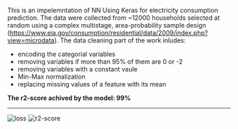 This is an impelemntation of NN Using Keras for electricity consumption prediction. The data were collected from ~12000 households selected at random using a complex multistage, area-probability sample design (https://www.eia.gov/consumption/residential/data/2009/index.php?view=microdata). The data cleaning part of the work inludes:

* encoding the categorial variables 
* removing variables if more than 95% of them are 0 or -2
* removing variables with a constant vaule
* Min-Max normalization
* replacing missing values of a feature with its mean  

**The r2-score achived by the model: 99%** 

--------------------------------
![loss](https://user-images.githubusercontent.com/62679750/122396657-98081f80-cf4e-11eb-826e-1d8d999b45aa.png)
![r2-score](https://user-images.githubusercontent.com/62679750/122396700-a48c7800-cf4e-11eb-97ab-c24dba5917bf.png)

